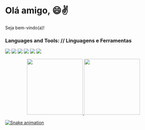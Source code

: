 # Olá amigo, :smile::v:

Seja bem-vindo(a)! 



 

<h3 align="left">Languages and Tools: // Linguagens e Ferramentas 
</h3><p align="left"  target=> 
<img src="https://img.icons8.com/color/48/000000/javascript--v1.png"/>
<img src="https://img.icons8.com/color/48/000000/nodejs.png"/>
<img src="https://img.icons8.com/fluent/48/000000/mysql-logo.png"/>
<img src="https://img.icons8.com/nolan/48/000000/git.png"/>
<img src="https://img.icons8.com/?size=50&id=mazno5QJBBis&format=png&color=000000"/>
<img src="https://img.icons8.com/?size=50&id=55199&format=png&color=FF0000"/>
 
<div align="center">
  <a href="https://github.com/LucasJLSantos">
  <img height="180em" src="https://github-readme-stats.vercel.app/api?username=LucasJLSantos&show_icons=true&theme=dracula&include_all_commits=true&count_private=true"/>
  <img height="180em" src="https://github-readme-stats.vercel.app/api/top-langs/?username=LucasJLSantos&layout=compact&langs_count=7&theme=dracula"/>
</div>

 <div> 
 
  
 ![Snake animation](https://github.com/Master-Lukaa/Master-Lukaa/blob/output/github-contribution-grid-snake.svg)
 
</div>


